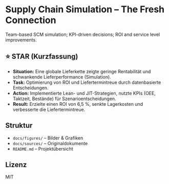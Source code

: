 # Supply Chain Simulation – The Fresh Connection

Team-based SCM simulation; KPI-driven decisions; ROI and service level improvements.

## ⭐ STAR (Kurzfassung)
- **Situation:** Eine globale Lieferkette zeigte geringe Rentabilität und schwankende Lieferperformance (Simulation).
- **Task:** Optimierung von ROI und Liefertermintreue durch datenbasierte Entscheidungen.
- **Action:** Implementierte Lean- und JIT-Strategien, nutzte KPIs (OEE, Taktzeit, Bestände) für Szenarioentscheidungen.
- **Result:** Erzielte einen ROI von 6,5 %, senkte Lagerkosten und verbesserte die Liefertermintreue.

## Struktur
- `docs/figures/` – Bilder & Grafiken
- `docs/sources/` – Originaldokumente
- `README.md` – Projektübersicht

## Lizenz
MIT
